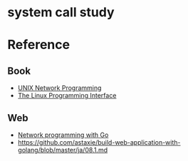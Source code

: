 system call study
====================

# Reference

## Book

- [UNIX Network Programming](http://www.unixnetworkprogramming.com/)
- [The Linux Programming Interface](http://man7.org/tlpi/)

## Web

- [Network programming with Go](https://jan.newmarch.name/go/)
- https://github.com/astaxie/build-web-application-with-golang/blob/master/ja/08.1.md
